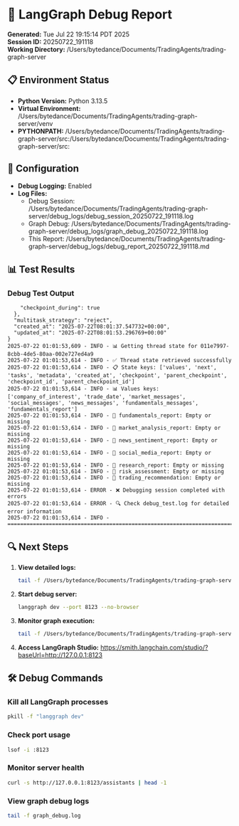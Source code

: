 # 🐛 LangGraph Debug Report

**Generated:** Tue Jul 22 19:15:14 PDT 2025  
**Session ID:** 20250722_191118  
**Working Directory:** /Users/bytedance/Documents/TradingAgents/trading-graph-server

## 📋 Environment Status

- **Python Version:** Python 3.13.5
- **Virtual Environment:** /Users/bytedance/Documents/TradingAgents/trading-graph-server/venv
- **PYTHONPATH:** /Users/bytedance/Documents/TradingAgents/trading-graph-server/src:/Users/bytedance/Documents/TradingAgents/trading-graph-server/src:

## 🔧 Configuration

- **Debug Logging:** Enabled
- **Log Files:**
  - Debug Session: /Users/bytedance/Documents/TradingAgents/trading-graph-server/debug_logs/debug_session_20250722_191118.log
  - Graph Debug: /Users/bytedance/Documents/TradingAgents/trading-graph-server/debug_logs/graph_debug_20250722_191118.log
  - This Report: /Users/bytedance/Documents/TradingAgents/trading-graph-server/debug_logs/debug_report_20250722_191118.md

## 📊 Test Results

### Debug Test Output
```
    "checkpoint_during": true
  },
  "multitask_strategy": "reject",
  "created_at": "2025-07-22T08:01:37.547732+00:00",
  "updated_at": "2025-07-22T08:01:53.296769+00:00"
}
2025-07-22 01:01:53,609 - INFO - 📊 Getting thread state for 011e7997-8cbb-4de5-80aa-002e727ed4a9
2025-07-22 01:01:53,614 - INFO - ✅ Thread state retrieved successfully
2025-07-22 01:01:53,614 - INFO - 📋 State keys: ['values', 'next', 'tasks', 'metadata', 'created_at', 'checkpoint', 'parent_checkpoint', 'checkpoint_id', 'parent_checkpoint_id']
2025-07-22 01:01:53,614 - INFO - 📊 Values keys: ['company_of_interest', 'trade_date', 'market_messages', 'social_messages', 'news_messages', 'fundamentals_messages', 'fundamentals_report']
2025-07-22 01:01:53,614 - INFO - 📄 fundamentals_report: Empty or missing
2025-07-22 01:01:53,614 - INFO - 📄 market_analysis_report: Empty or missing
2025-07-22 01:01:53,614 - INFO - 📄 news_sentiment_report: Empty or missing
2025-07-22 01:01:53,614 - INFO - 📄 social_media_report: Empty or missing
2025-07-22 01:01:53,614 - INFO - 📄 research_report: Empty or missing
2025-07-22 01:01:53,614 - INFO - 📄 risk_assessment: Empty or missing
2025-07-22 01:01:53,614 - INFO - 📄 trading_recommendation: Empty or missing
2025-07-22 01:01:53,614 - ERROR - ❌ Debugging session completed with errors
2025-07-22 01:01:53,614 - ERROR - 🔍 Check debug_test.log for detailed error information
2025-07-22 01:01:53,614 - INFO - ================================================================================
```

## 🔍 Next Steps

1. **View detailed logs:**
   ```bash
   tail -f /Users/bytedance/Documents/TradingAgents/trading-graph-server/debug_logs/debug_session_20250722_191118.log
   ```

2. **Start debug server:**
   ```bash
   langgraph dev --port 8123 --no-browser
   ```

3. **Monitor graph execution:**
   ```bash
   tail -f /Users/bytedance/Documents/TradingAgents/trading-graph-server/debug_logs/graph_debug_20250722_191118.log
   ```

4. **Access LangGraph Studio:**
   https://smith.langchain.com/studio/?baseUrl=http://127.0.0.1:8123

## 🛠️ Debug Commands

### Kill all LangGraph processes
```bash
pkill -f "langgraph dev"
```

### Check port usage
```bash
lsof -i :8123
```

### Monitor server health
```bash
curl -s http://127.0.0.1:8123/assistants | head -1
```

### View graph debug logs
```bash
tail -f graph_debug.log
```

